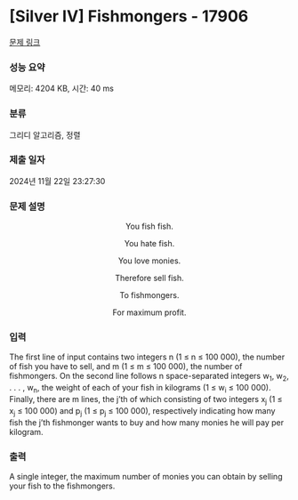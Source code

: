 # [Silver IV] Fishmongers - 17906 

[문제 링크](https://www.acmicpc.net/problem/17906) 

### 성능 요약

메모리: 4204 KB, 시간: 40 ms

### 분류

그리디 알고리즘, 정렬

### 제출 일자

2024년 11월 22일 23:27:30

### 문제 설명

<p style="text-align: center;">You fish fish.</p>

<p style="text-align: center;">You hate fish.</p>

<p style="text-align: center;">You love monies.</p>

<p style="text-align: center;">Therefore sell fish.</p>

<p style="text-align: center;">To fishmongers.</p>

<p style="text-align: center;">For maximum profit.</p>

### 입력 

 <p>The first line of input contains two integers n (1 ≤ n ≤ 100 000), the number of fish you have to sell, and m (1 ≤ m ≤ 100 000), the number of fishmongers. On the second line follows n space-separated integers w<sub>1</sub>, w<sub>2</sub>, . . . , w<sub>n</sub>, the weight of each of your fish in kilograms (1 ≤ w<sub>i</sub> ≤ 100 000). Finally, there are m lines, the j’th of which consisting of two integers x<sub>j</sub> (1 ≤ x<sub>j</sub> ≤ 100 000) and p<sub>j</sub> (1 ≤ p<sub>j</sub> ≤ 100 000), respectively indicating how many fish the j’th fishmonger wants to buy and how many monies he will pay per kilogram.</p>

### 출력 

 <p>A single integer, the maximum number of monies you can obtain by selling your fish to the fishmongers.</p>

